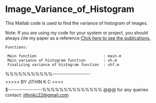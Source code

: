 # Image_Variance_of_Histogram

This Matlab code is used to find the variance of histogram of images.

Note: If you are using my code for your system or project, you should always cite my paper as a reference
 <a href ="https://docs.google.com/document/d/1AbCxFoUhdOCppM8novgCdOv0F9mqYe7HlBU7yX7Svx0/edit?usp=sharing">Click here to see the publications.</a>

 

    Functions:

     Main function                              : main.m
     Main variance of histogram function        : vh.m
     Finalizing variance of histogram function  : vhf.m
 
 
 %%%%%%%%%%%-------------------$$$$$$$$>>>>> BY JITHIN K C <<<<$$$$$$$$$-----------------%%%%%%%%%%%%%% @@@ 
 for any queries contact: jithinkc22@gmail.com
